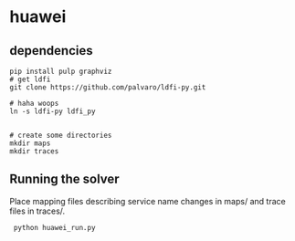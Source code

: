 # huawei


## dependencies


    pip install pulp graphviz
    # get ldfi
    git clone https://github.com/palvaro/ldfi-py.git

    # haha woops
    ln -s ldfi-py ldfi_py


    # create some directories
    mkdir maps
    mkdir traces


## Running the solver

Place mapping files describing service name changes in maps/ and trace files in traces/.


     python huawei_run.py

